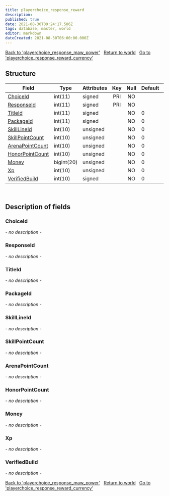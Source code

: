 ```yaml
---
title: playerchoice_response_reward
description: 
published: true
date: 2021-08-30T09:24:17.506Z
tags: database, master, world
editor: markdown
dateCreated: 2021-08-30T06:00:00.000Z
---
```


<a href="https://dev.trinitycore.info/en/database/master/world/playerchoice_response_maw_power" class="mt-5 v-btn v-btn--depressed v-btn--flat v-btn--outlined theme--light v-size--default darkblue--text text--lighten-3"><span class="v-btn__content"><i aria-hidden="true" class="v-icon notranslate v-icon--left mdi mdi-arrow-left theme--light"></i><span>Back to 'playerchoice_response_maw_power'</span></span></a>&nbsp;&nbsp;&nbsp;<a href="https://dev.trinitycore.info/en/database/master/world/home" class="mt-5 v-btn v-btn--depressed v-btn--flat v-btn--outlined theme--light v-size--default darkblue--text text--lighten-3"><span class="v-btn__content"><i aria-hidden="true" class="v-icon notranslate v-icon--left mdi mdi-home-outline theme--light"></i><span>Return to world</span></span></a>&nbsp;&nbsp;&nbsp;<a href="https://dev.trinitycore.info/en/database/master/world/playerchoice_response_reward_currency" class="mt-5 v-btn v-btn--depressed v-btn--flat v-btn--outlined theme--light v-size--default darkblue--text text--lighten-3"><span class="v-btn__content"><span>Go to 'playerchoice_response_reward_currency'</span><i aria-hidden="true" class="v-icon notranslate v-icon--right mdi mdi-arrow-right theme--light"></i></span></a>

## Structure

| Field | Type | Attributes | Key | Null | Default | Extra | Comment |
| --- | --- | --- | :---: | :---: | --- | --- | --- |
| [ChoiceId](#ChoiceId) | int(11) | signed | PRI | NO |  |  |  |
| [ResponseId](#ResponseId) | int(11) | signed | PRI | NO |  |  |  |
| [TitleId](#TitleId) | int(11) | signed |  | NO | 0 |  |  |
| [PackageId](#PackageId) | int(11) | signed |  | NO | 0 |  |  |
| [SkillLineId](#SkillLineId) | int(10) | unsigned |  | NO | 0 |  |  |
| [SkillPointCount](#SkillPointCount) | int(10) | unsigned |  | NO | 0 |  |  |
| [ArenaPointCount](#ArenaPointCount) | int(10) | unsigned |  | NO | 0 |  |  |
| [HonorPointCount](#HonorPointCount) | int(10) | unsigned |  | NO | 0 |  |  |
| [Money](#Money) | bigint(20) | unsigned |  | NO | 0 |  |  |
| [Xp](#Xp) | int(10) | unsigned |  | NO | 0 |  |  |
| [VerifiedBuild](#VerifiedBuild) | int(10) | signed |  | NO | 0 |  |  |
&nbsp;
## Description of fields

### ChoiceId
*- no description -*
&nbsp;

### ResponseId
*- no description -*
&nbsp;

### TitleId
*- no description -*
&nbsp;

### PackageId
*- no description -*
&nbsp;

### SkillLineId
*- no description -*
&nbsp;

### SkillPointCount
*- no description -*
&nbsp;

### ArenaPointCount
*- no description -*
&nbsp;

### HonorPointCount
*- no description -*
&nbsp;

### Money
*- no description -*
&nbsp;

### Xp
*- no description -*
&nbsp;

### VerifiedBuild
*- no description -*
&nbsp;

<a href="https://dev.trinitycore.info/en/database/master/world/playerchoice_response_maw_power" class="mt-5 v-btn v-btn--depressed v-btn--flat v-btn--outlined theme--light v-size--default darkblue--text text--lighten-3"><span class="v-btn__content"><i aria-hidden="true" class="v-icon notranslate v-icon--left mdi mdi-arrow-left theme--light"></i><span>Back to 'playerchoice_response_maw_power'</span></span></a>&nbsp;&nbsp;&nbsp;<a href="https://dev.trinitycore.info/en/database/master/world/home" class="mt-5 v-btn v-btn--depressed v-btn--flat v-btn--outlined theme--light v-size--default darkblue--text text--lighten-3"><span class="v-btn__content"><i aria-hidden="true" class="v-icon notranslate v-icon--left mdi mdi-home-outline theme--light"></i><span>Return to world</span></span></a>&nbsp;&nbsp;&nbsp;<a href="https://dev.trinitycore.info/en/database/master/world/playerchoice_response_reward_currency" class="mt-5 v-btn v-btn--depressed v-btn--flat v-btn--outlined theme--light v-size--default darkblue--text text--lighten-3"><span class="v-btn__content"><span>Go to 'playerchoice_response_reward_currency'</span><i aria-hidden="true" class="v-icon notranslate v-icon--right mdi mdi-arrow-right theme--light"></i></span></a>

